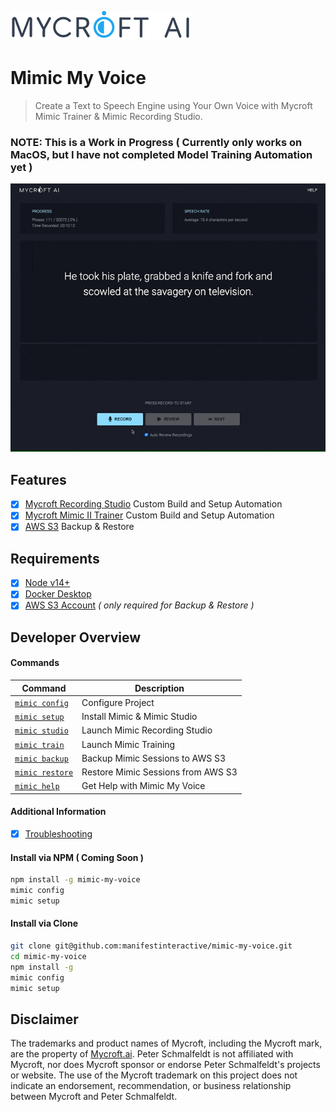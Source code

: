 ![Logo](docs/img/mycroft-logo.png "Logo")

Mimic My Voice
===

> Create a Text to Speech Engine using Your Own Voice with Mycroft Mimic Trainer & Mimic Recording Studio.

### NOTE:  This is a Work in Progress ( Currently only works on MacOS, but I have not completed Model Training Automation yet )

![demo](docs/img/demo.gif "demo")

## Features

- [X] [Mycroft Recording Studio](https://github.com/manifestinteractive/mimic-recording-studio) Custom Build and Setup Automation
- [X] [Mycroft Mimic II Trainer](https://github.com/manifestinteractive/mimic2) Custom Build and Setup Automation
- [X] [AWS S3](https://aws.amazon.com/s3/) Backup & Restore

## Requirements

- [X] [Node v14+](https://nodejs.org/en/download/)
- [X] [Docker Desktop](https://www.docker.com/products/docker-desktop)
- [X] [AWS S3 Account](https://aws.amazon.com/s3) _( only required for Backup & Restore )_

## Developer Overview

#### Commands

Command                                | Description
---------------------------------------|--------------------------
[`mimic config`](docs/cmd-config.md)   | Configure Project
[`mimic setup`](docs/cmd-setup.md)     | Install Mimic & Mimic Studio
[`mimic studio`](docs/cmd-studio.md)   | Launch Mimic Recording Studio
[`mimic train`](docs/cmd-train.md)     | Launch Mimic Training
[`mimic backup`](docs/cmd-backup.md)   | Backup Mimic Sessions to AWS S3
[`mimic restore`](docs/cmd-restore.md) | Restore Mimic Sessions from AWS S3
[`mimic help`](docs/cmd-help.md)       | Get Help with Mimic My Voice

#### Additional Information

- [X] [Troubleshooting](docs/troubleshooting.md)

#### Install via NPM ( Coming Soon )

```bash
npm install -g mimic-my-voice
mimic config
mimic setup
```

#### Install via Clone

```bash
git clone git@github.com:manifestinteractive/mimic-my-voice.git
cd mimic-my-voice
npm install -g
mimic config
mimic setup
```

## Disclaimer

The trademarks and product names of Mycroft, including the Mycroft mark, are the property of [Mycroft.ai](https://mycroft.ai). Peter Schmalfeldt is not affiliated with Mycroft, nor does Mycroft sponsor or endorse Peter Schmalfeldt's projects or website. The use of the Mycroft trademark on this project does not indicate an endorsement, recommendation, or business relationship between Mycroft and Peter Schmalfeldt.
